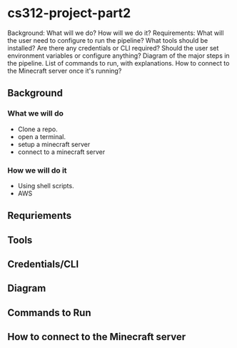 # cs312-project-part2


Background: What will we do? How will we do it? 
Requirements:
What will the user need to configure to run the pipeline?
What tools should be installed?
Are there any credentials or CLI required?
Should the user set environment variables or configure anything?
Diagram of the major steps in the pipeline. 
List of commands to run, with explanations.
How to connect to the Minecraft server once it's running?


## Background

### What we will do

* Clone a repo.
* open a terminal.
* setup a minecraft server
* connect to a minecraft server


### How we will do it

* Using shell scripts.
* AWS
 


## Requriements

## Tools

## Credentials/CLI

## Diagram

## Commands to Run

## How to connect to the Minecraft server

